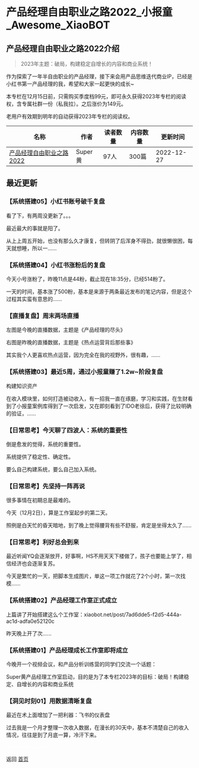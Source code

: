 # 产品经理自由职业之路2022_小报童_Awesome_XiaoBOT

## 产品经理自由职业之路2022介绍
> 2023年主题：破局，构建稳定自增长的内容和商业系统！    
    
作为探索了一年半自由职业的产品经理，接下来会用产品思维迭代商业IP，已经是小红书第一产品经理的我，希望和大家一起更快的成长~    
    
本专栏在12月15日前，只需购买季度档99元，即可永久获得2023年专栏的阅读权，含专属社群一份（私我拉）。之后涨价为149元。    
    
老用户有效期到明年的自动获得2023年专栏的阅读权。  
  


|名称|作者|读者数量|内容数量|更新时间|
|---|---|---|---|---|
|[产品经理自由职业之路2022](https://xiaobot.net/p/superhuang?refer=0b133df9-27dc-423b-8101-639049001c13)|Super黄|97人|300篇|2022-12-27|

## 最近更新
### 【系统搭建05】小红书账号破千复盘

看了下，有两周没更新了。。。

最近最大的事就是阳了。

从上上周五开始，也没有那么久才康复，但转阴了后浑身不得劲，就很懒很困，每天就想睡，所以一......

### 【系统搭建04】小红书涨粉后的复盘

今天小号涨粉了，昨晚11点是44粉，截止现在18:35分，已经514粉了。

一天的时间，基本涨了500粉，基本是来源于两条最近发布的笔记内容，但是这个过程其实蛮有意思的......

### 【直播复盘】周末两场直播

左图是今晚的直播数据，主题是《产品经理的尽头》

右图是昨晚的直播数据，主题是《热点运营背后那些事》

其实我个人更喜欢热点运营，因为完全在我的视野外，很有趣，......

### 【系统搭建03】最近5周，通过小报童赚了1.2w~阶段复盘

构建知识资产

在收入模块里，如何打造被动收入，有一招我一直在琢磨，学习和实践，在生财看到了小报童案例库得到了一次启发，又在即刻看到了IDO老徐后，获得了比较明确的验证，......

### 【日常思考】今天聊了四波人：系统的重要性

倒是愈发的觉得，系统的重要性。

系统提供了稳定性、确定性。

要么自己构建系统，要么自己加入系统。

### 【日常思考】先坚持一阵再说

很多事情在初期总是最难的。

今天（12月2日），算是工作室起步的第二天。

照例是白天忙的昏天暗地，到了晚上觉得腰背有些不舒服，肯定是坐得太久了......

### 【日常思考】利好总会到来

最近听闻YQ会逐渐放开，好事啊，HS不用天天下楼做了，孩子也要能上学了，相信经济也会逐渐复苏。

今天是繁忙的一天，把脚本生成图片，单这一项工作就花了2个小时，第一次找模......

### 【系统搭建02】产品经理工作室正式成立

上篇讲了开始搭建这么个工作室：xiaobot.net/post/7ad6dde5-f2d5-444a-ac1d-adfa0e52120c

昨天晚上开了次......

### 【系统搭建01】产品经理成长工作室即将成立

今晚开一个视频会议，和产品分析训练营的同学们交流一个话题：

Super黄产品经理工作室启动，目的是为了本专栏2023年的目标：破局！构建稳定、自增长的内容和商业系统

### 【洞见时刻01】用数据清晰复盘

最近在术上面增加了一把利器：飞书的仪表盘

过去我是一个月才整理一次收入数据，在漫长的30天中，基本不清楚自己的收入情况，往往是到了月底一算，冷汗下来。


<a href="https://github.com/Reno9527/awesome-xiaobot" style="color: white; text-decoration: none;">awesome-xiaobot</a>

返回 [首页](../README.md)

